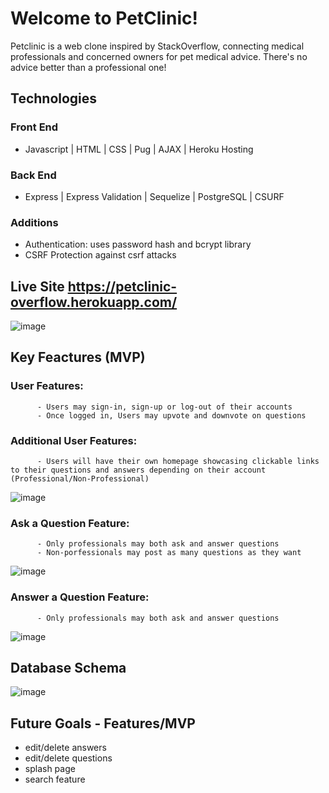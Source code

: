 # Welcome to PetClinic!

Petclinic is a web clone inspired by StackOverflow, connecting medical professionals and concerned owners for pet medical advice.  There's no advice better than a professional one!


## Technologies
  ### Front End
  - Javascript | HTML | CSS | Pug | AJAX | Heroku Hosting
  ### Back End
  - Express | Express Validation | Sequelize | PostgreSQL | CSURF 
  ### Additions
  - Authentication: uses password hash and bcrypt library
  - CSRF Protection against csrf attacks
 
 
## Live Site https://petclinic-overflow.herokuapp.com/
  ![image](https://user-images.githubusercontent.com/78452452/129511518-7fd22f94-7032-4ed1-9f37-5649952de87c.png)

 
## Key Feactures (MVP)
   ### User Features: 
          - Users may sign-in, sign-up or log-out of their accounts
          - Once logged in, Users may upvote and downvote on questions
<!--    ![image](https://user-images.githubusercontent.com/78452452/129512148-33ebf9b5-0e59-4982-9129-58a6eff26779.png) -->


   ### Additional User Features: 
          - Users will have their own homepage showcasing clickable links to their questions and answers depending on their account (Professional/Non-Professional)
   ![image](https://user-images.githubusercontent.com/78452452/129511762-b855ae18-0141-45a3-aef6-7f9670247bb7.png)  
   
   ### Ask a Question Feature: 
          - Only professionals may both ask and answer questions
          - Non-porfessionals may post as many questions as they want
   ![image](https://user-images.githubusercontent.com/78452452/129512016-3faf06b0-4273-4c97-94bf-5f5e267484d1.png)

   ### Answer a Question Feature: 
          - Only professionals may both ask and answer questions
   ![image](https://user-images.githubusercontent.com/78452452/129512102-24da0ce4-c1b0-41ad-bb58-68ba1df0edc4.png)

## Database Schema
   ![image](https://user-images.githubusercontent.com/78452452/129505233-ad6e9c41-8763-4965-82f4-367c6560d125.png)


## Future Goals - Features/MVP
  - edit/delete answers
  - edit/delete questions
  - splash page
  - search feature


